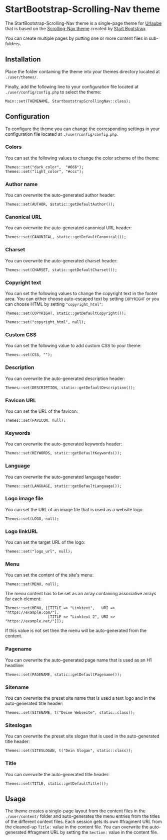 # StartBootstrap-Scrolling-Nav theme
The StartBootstrap-Scrolling-Nav theme is a single-page theme for [Urlaube](https://github.com/urlaube/urlaube) that is based on the [Scrolling-Nav theme](https://github.com/BlackrockDigital/startbootstrap-scrolling-nav/tree/v3.3.7) created by [Start Bootstrap](https://startbootstrap.com/).

You can create multiple pages by putting one or more content files in sub-folders.

## Installation
Place the folder containing the theme into your themes directory located at `./user/themes/`.

Finally, add the following line to your configuration file located at `./user/config/config.php` to select the theme:
```
Main::set(THEMENAME, StartbootstrapScrollingNav::class);
```

## Configuration
To configure the theme you can change the corresponding settings in your configuration file located at `./user/config/config.php`.

### Colors
You can set the following values to change the color scheme of the theme:
```
Themes::set("dark_color",  "#666");
Themes::set("light_color", "#ccc");
```

### Author name
You can overwrite the auto-generated author header:
```
Themes::set(AUTHOR, $static::getDefaultAuthor());
```

### Canonical URL
You can overwrite the auto-generated canonical URL header:
```
Themes::set(CANONICAL, static::getDefaultCanonical());
```

### Charset
You can overwrite the auto-generated charset header:
```
Themes::set(CHARSET, static::getDefaultCharset());
```

### Copyright text
You can set the following values to change the copyright text in the footer area. You can either choose auto-escaped text by setting `COPYRIGHT` or you can choose HTML by setting `"copyright_html"`:
```
Themes::set(COPYRIGHT, static::getDefaultCopyright());
```
```
Themes::set("copyright_html", null);
```

### Custom CSS
You can set the following value to add custom CSS to your theme:
```
Themes::set(CSS, "");
```

### Description
You can overwrite the auto-generated description header:
```
Themes::set(DESCRIPTION, static::getDefaultDescription());
```

### Favicon URL
You can set the URL of the favicon:
```
Themes::set(FAVICON, null);
```

### Keywords
You can overwrite the auto-generated keywords header:
```
Themes::set(KEYWORDS, static::getDefaultKeywords());
```

### Language
You can overwrite the auto-generated language header:
```
Themes::set(LANGUAGE, static::getDefaultLanguage());
```

### Logo image file
You can set the URL of an image file that is used as a website logo:
```
Themes::set(LOGO, null);
```

### Logo linkURL
You can set the target URL of the logo:
```
Themes::set("logo_url", null);
```

### Menu
You can set the content of the site's menu:
```
Themes::set(MENU, null);
```

The menu content has to be set as an array containing associative arrays for each element:
```
Themes::set(MENU, [[TITLE => "Linktext",   URI => "https://example.com/"],
                   [TITLE => "Linktext 2", URI => "https://example.net/"]]);
```

If this value is not set then the menu will be auto-generated from the content.

### Pagename
You can overwrite the auto-generated page name that is used as an H1 headline:
```
Themes::set(PAGENAME, static::getDefaultPagename());
```

### Sitename
You can overwrite the preset site name that is used a text logo and in the auto-generated title header:
```
Themes::set(SITENAME, t("Deine Webseite", static::class));
```

### Siteslogan
You can overwrite the preset site slogan that is used in the auto-generated title header:
```
Themes::set(SITESLOGAN, t("Dein Slogan", static::class));
```

### Title
You can overwrite the auto-generated title header:
```
Themes::set(TITLE, static::getDefaultTitle());
```

## Usage

The theme creates a single-page layout from the content files in the `./user/content/` folder and auto-generates the menu entries from the titles of the different content files. Each session gets its own #fragment URL from the cleaned-up `Title:` value in the content file. You can overwrite the auto-generated #fragment URL by setting the `Section:` value in the content file.

